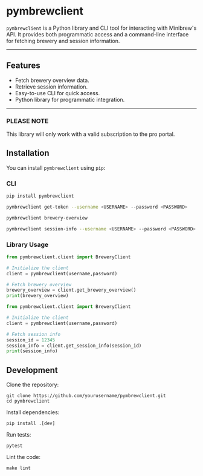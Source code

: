 # pymbrewclient

`pymbrewclient` is a Python library and CLI tool for interacting with Minibrew's API. It provides both programmatic access and a command-line interface for fetching brewery and session information.

---

## Features

- Fetch brewery overview data.
- Retrieve session information.
- Easy-to-use CLI for quick access.
- Python library for programmatic integration.

---

### PLEASE NOTE
This library will only work with a valid subscription to the pro portal.

## Installation

You can install `pymbrewclient` using `pip`:

### CLI

```bash
pip install pymbrewclient
```

```bash
pymbrewclient get-token --username <USERNAME> --password <PASSWORD>
```

```bash
pymbrewclient brewery-overview
```

```bash
pymbrewclient session-info --username <USERNAME> --password <PASSWORD> --session-id <SESSION_ID>
```

### Library Usage

```python
from pymbrewclient.client import BreweryClient

# Initialize the client
client = pymbrewclient(username,password)

# Fetch brewery overview
brewery_overview = client.get_brewery_overview()
print(brewery_overview)
```

```python
from pymbrewclient.client import BreweryClient

# Initialize the client
client = pymbrewclient(username,password)

# Fetch session info
session_id = 12345
session_info = client.get_session_info(session_id)
print(session_info)
```


## Development

Clone the repository:
```
git clone https://github.com/yourusername/pymbrewclient.git
cd pymbrewclient
```

Install dependencies:
```
pip install .[dev]
```

Run tests:
```
pytest
```

Lint the code:
```
make lint
```